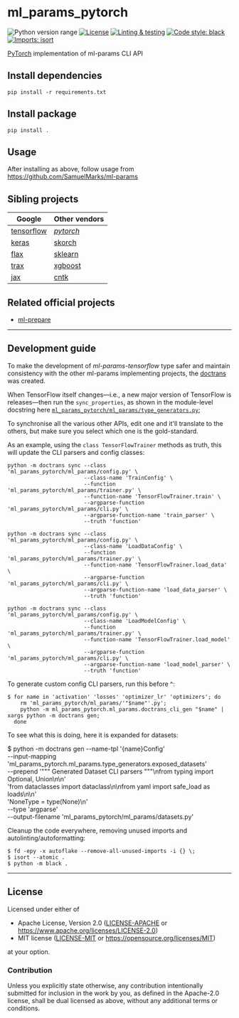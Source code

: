 ml_params_pytorch
=================
![Python version range](https://img.shields.io/badge/python-3.6%20|%203.7%20|%203.8%20|%203.9-blue.svg)
[![License](https://img.shields.io/badge/license-Apache--2.0%20OR%20MIT-blue.svg)](https://opensource.org/licenses/Apache-2.0)
[![Linting & testing](https://github.com/SamuelMarks/ml-params-pytorch/workflows/Linting%20&%20testing/badge.svg)](https://github.com/SamuelMarks/ml-params-pytorch/actions)
[![Code style: black](https://img.shields.io/badge/code%20style-black-000000.svg)](https://github.com/psf/black)
[![Imports: isort](https://img.shields.io/badge/%20imports-isort-%231674b1?style=flat&labelColor=ef8336)](https://pycqa.github.io/isort/)

[PyTorch](https://pytorch.org) implementation of ml-params CLI API

## Install dependencies

    pip install -r requirements.txt

## Install package

    pip install .

## Usage

After installing as above, follow usage from https://github.com/SamuelMarks/ml-params

## Sibling projects

| Google | Other vendors |
| -------| ------------- |
| [tensorflow](https://github.com/SamuelMarks/ml-params-tensorflow)  | [_pytorch_](https://github.com/SamuelMarks/ml-params-pytorch) |
| [keras](https://github.com/SamuelMarks/ml-params-keras)  | [skorch](https://github.com/SamuelMarks/ml-params-skorch) |
| [flax](https://github.com/SamuelMarks/ml-params-flax) | [sklearn](https://github.com/SamuelMarks/ml-params-sklearn) |
| [trax](https://github.com/SamuelMarks/ml-params-trax) | [xgboost](https://github.com/SamuelMarks/ml-params-xgboost) |
| [jax](https://github.com/SamuelMarks/ml-params-jax) | [cntk](https://github.com/SamuelMarks/ml-params-cntk) |

## Related official projects

  - [ml-prepare](https://github.com/SamuelMarks/ml-prepare)

---

## Development guide

To make the development of _ml-params-tensorflow_ type safer and maintain consistency with the other ml-params implementing projects, the [doctrans](https://github.com/SamuelMarks/doctrans) was created.

When TensorFlow itself changes—i.e., a new major version of TensorFlow is releases—then run the `sync_properties`, as shown in the module-level docstring here [`ml_params_pytorch/ml_params/type_generators.py`](ml_params_pytorch/ml_params/type_generators.py);

To synchronise all the various other APIs, edit one and it'll translate to the others, but make sure you select which one is the gold-standard.

As an example, using the `class TensorFlowTrainer` methods as truth, this will update the CLI parsers and config classes:

    python -m doctrans sync --class 'ml_params_pytorch/ml_params/config.py' \
                            --class-name 'TrainConfig' \
                            --function 'ml_params_pytorch/ml_params/trainer.py' \
                            --function-name 'TensorFlowTrainer.train' \
                            --argparse-function 'ml_params_pytorch/ml_params/cli.py' \
                            --argparse-function-name 'train_parser' \
                            --truth 'function'

    python -m doctrans sync --class 'ml_params_pytorch/ml_params/config.py' \
                            --class-name 'LoadDataConfig' \
                            --function 'ml_params_pytorch/ml_params/trainer.py' \
                            --function-name 'TensorFlowTrainer.load_data' \
                            --argparse-function 'ml_params_pytorch/ml_params/cli.py' \
                            --argparse-function-name 'load_data_parser' \
                            --truth 'function'

    python -m doctrans sync --class 'ml_params_pytorch/ml_params/config.py' \
                            --class-name 'LoadModelConfig' \
                            --function 'ml_params_pytorch/ml_params/trainer.py' \
                            --function-name 'TensorFlowTrainer.load_model' \
                            --argparse-function 'ml_params_pytorch/ml_params/cli.py' \
                            --argparse-function-name 'load_model_parser' \
                            --truth 'function'

To generate custom config CLI parsers, run this before ^:

    $ for name in 'activation' 'losses' 'optimizer_lr' 'optimizers'; do
        rm 'ml_params_pytorch/ml_params/'"$name"'.py';        
        python -m ml_params_pytorch.ml_params.doctrans_cli_gen "$name" | xargs python -m doctrans gen;
      done

To see what this is doing, here it is expanded for datasets:

   $ python -m doctrans gen --name-tpl '{name}Config' \
                            --input-mapping 'ml_params_pytorch.ml_params.type_generators.exposed_datasets' \
                            --prepend '""" Generated Dataset CLI parsers """\nfrom typing import Optional, Union\n\n' \
                                      'from dataclasses import dataclass\n\nfrom yaml import safe_load as loads\n\n' \
                                      'NoneType = type(None)\n' \
                            --type 'argparse' \
                            --output-filename 'ml_params_pytorch/ml_params/datasets.py'

Cleanup the code everywhere, removing unused imports and autolinting/autoformatting:

    $ fd -epy -x autoflake --remove-all-unused-imports -i {} \;
    $ isort --atomic .
    $ python -m black .

---

## License

Licensed under either of

- Apache License, Version 2.0 ([LICENSE-APACHE](LICENSE-APACHE) or <https://www.apache.org/licenses/LICENSE-2.0>)
- MIT license ([LICENSE-MIT](LICENSE-MIT) or <https://opensource.org/licenses/MIT>)

at your option.

### Contribution

Unless you explicitly state otherwise, any contribution intentionally submitted
for inclusion in the work by you, as defined in the Apache-2.0 license, shall be
dual licensed as above, without any additional terms or conditions.
